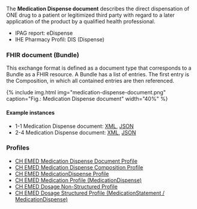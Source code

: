 The **Medication Dispense document** describes the direct dispensation of ONE drug to a patient or legitimized third party with regard to a later application of the product by a qualified health professional.
    
* IPAG report: eDispense
* IHE Pharmacy Profil: DIS (Dispense)


### FHIR document (Bundle)
This exchange format is defined as a document type that corresponds to a Bundle as a FHIR resource. A Bundle has a list of entries. The first entry is the Composition, in which all contained entries are then referenced.

{% include img.html img="medication-dispense-document.png" caption="Fig.: Medication Dispense document" width="40%" %}

#### Example instances
* 1-1 Medication Dispense document: [XML](Bundle-1-2-MedicationDispense.xml.html), [JSON](Bundle-1-2-MedicationDispense.json.html)
* 2-4 Medication Dispense document: [XML](Bundle-2-4-MedicationDispense.xml.html), [JSON](Bundle-2-4-MedicationDispense.json.html)

### Profiles
* [CH EMED Medication Dispense Document Profile](StructureDefinition-ch-emed-document-medicationdispense.html)
* [CH EMED Medication Dispense Composition Profile](StructureDefinition-ch-emed-composition-medicationdispense.html)
* [CH EMED MedicationDispense Profile](StructureDefinition-ch-emed-medicationdispense.html)
* [CH EMED Medication Profile (MedicationDispense)](StructureDefinition-ch-emed-medication-medicationdispense.html)
* [CH EMED Dosage Non-Structured Profile](StructureDefinition-ch-emed-dosage-nonstructured.html)
* [CH EMED Dosage Structured Profile (MedicationStatement / MedicationDispense)](StructureDefinition-ch-emed-dosage-structured.html)
